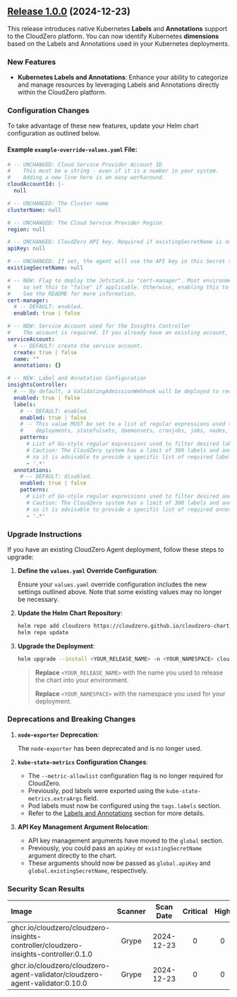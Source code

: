 ## [Release 1.0.0](https://github.com/Cloudzero/cloudzero-agent/compare/v0.0.28...v1.0.0) (2024-12-23)

This release introduces native Kubernetes **Labels** and **Annotations** support to the CloudZero platform. You can now identify Kubernetes **dimensions** based on the Labels and Annotations used in your Kubernetes deployments.

### New Features

- **Kubernetes Labels and Annotations**: Enhance your ability to categorize and manage resources by leveraging Labels and Annotations directly within the CloudZero platform.

### Configuration Changes

To take advantage of these new features, update your Helm chart configuration as outlined below.

#### Example `example-override-values.yaml` File:

```yaml
# -- UNCHANGED: Cloud Service Provider Account ID
#    This must be a string - even if it is a number in your system.
#    Adding a new line here is an easy workaround.
cloudAccountId: |-
  null

# -- UNCHANGED: The Cluster name
clusterName: null

# -- UNCHANGED: The Cloud Service Provider Region
region: null

# -- UNCHANGED: CloudZero API key. Required if existingSecretName is null.
apiKey: null

# -- UNCHANGED: If set, the agent will use the API key in this Secret to authenticate with CloudZero.
existingSecretName: null

# -- NEW: Flag to deploy the Jetstack.io "cert-manager". Most environments will already have this deployed,
#    so set this to "false" if applicable. Otherwise, enabling this to "true" is a quick way to get started.
#    See the README for more information.
cert-manager:
  # -- DEFAULT: enabled.
  enabled: true | false

# -- NEW: Service Account used for the Insights Controller
#    The account is required. If you already have an existing account, set the name in the field below.
serviceAccount:
  # -- DEFAULT: create the service account.
  create: true | false
  name: ""
  annotations: {}

# -- NEW: Label and Annotation Configuration
insightsController:
  # -- By default, a ValidatingAdmissionWebhook will be deployed to record all created labels and annotations.
  enabled: true | false
  labels:
    # -- DEFAULT: enabled.
    enabled: true | false
    # -- This value MUST be set to a list of regular expressions used to gather labels from pods,
    #    deployments, statefulsets, daemonsets, cronjobs, jobs, nodes, and namespaces.
    patterns:
      # List of Go-style regular expressions used to filter desired labels.
      # Caution: The CloudZero system has a limit of 300 labels and annotations,
      # so it is advisable to provide a specific list of required labels.
      - '.*'
  annotations:
    # -- DEFAULT: disabled.
    enabled: true | false
    patterns:
      # List of Go-style regular expressions used to filter desired annotations.
      # Caution: The CloudZero system has a limit of 300 labels and annotations,
      # so it is advisable to provide a specific list of required annotations.
      - '.*'
```

### Upgrade Instructions

If you have an existing CloudZero Agent deployment, follow these steps to upgrade:

1. **Define the `values.yaml` Override Configuration**:
   
   Ensure your `values.yaml` override configuration includes the new settings outlined above. Note that some existing values may no longer be necessary.

2. **Update the Helm Chart Repository**:
   
   ```sh
   helm repo add cloudzero https://cloudzero.github.io/cloudzero-charts
   helm repo update
   ```

3. **Upgrade the Deployment**:
   
   ```sh
   helm upgrade --install <YOUR_RELEASE_NAME> -n <YOUR_NAMESPACE> cloudzero -f override-values.yaml
   ```
   
   > **Replace** `<YOUR_RELEASE_NAME>` with the name you used to release the chart into your environment.
   >
   > **Replace** `<YOUR_NAMESPACE>` with the namespace you used for your deployment.

### Deprecations and Breaking Changes

1. **`node-exporter` Deprecation**:
   
   The `node-exporter` has been deprecated and is no longer used.

2. **`kube-state-metrics` Configuration Changes**:
   
   - The `--metric-allowlist` configuration flag is no longer required for CloudZero.
   - Previously, pod labels were exported using the `kube-state-metrics.extraArgs` field.
   - Pod labels must now be configured using the `tags.labels` section.
   - Refer to the [Labels and Annotations](https://github.com/Cloudzero/cloudzero-charts/tree/develop/charts/cloudzero-agent#labels-and-annotations) section for more details.

3. **API Key Management Argument Relocation**:
   
   - API key management arguments have moved to the `global` section.
   - Previously, you could pass an `apiKey` or `existingSecretName` argument directly to the chart.
   - These arguments should now be passed as `global.apiKey` and `global.existingSecretName`, respectively.

### Security Scan Results

| Image                                                                         | Scanner | Scan Date   | Critical | High | Medium | Low | Negligible |
|:------------------------------------------------------------------------------|:-------:|:-----------:|:--------:|:----:|:------:|:---:|:----------:|
| ghcr.io/cloudzero/cloudzero-insights-controller/cloudzero-insights-controller:0.1.0     | Grype  | 2024-12-23  | 0        | 0    | 0      | 0   | 0          |
| ghcr.io/cloudzero/cloudzero-agent-validator/cloudzero-agent-validator:0.10.0             | Grype  | 2024-12-23  | 0        | 0    | 0      | 0   | 0          |
